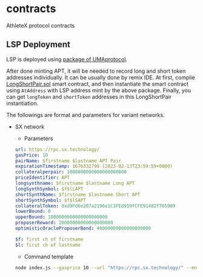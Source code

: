 # contracts
AthleteX protocol contracts

## LSP Deployment

LSP is deployed using [package of UMAprotocol](https://github.com/UMAprotocol/launch-lsp).

After done minting APT, it will be needed to record long and short token addresses individually. It can be usually done by remix IDE. At first, complie [LongShortPair.sol](https://github.com/UMAprotocol/protocol/blob/master/packages/core/contracts/financial-templates/long-short-pair/LongShortPair.sol) smart contract, and then instantiate the smart contract using `AtAddress` with LSP address mint by the above package. Finally, you can get `longToken` and `shortToken` addresses in this LongShortPair instantiation.

The followings are format and parameters for variant networks.

- SX network

    - Parameters

    ```yaml
    url: https://rpc.sx.technology/
    gasPrice: 10
    pairName: $firstname $lastname APT Pair
    expirationTimestamp: 1676332799 (2023-02-13T23:59:59+0000)
    collateralperpair: 1000000000000000000000
    priceIdentifier: APT
    longsynthname: $firstname $lastname Long APT
    longSynthSymbol: $f$lLAPT
    shortSynthName: $firstname $lastname Short APT
    shortSynthSymbol: $f$lSAPT
    collateralToken: 0xd9Fd6e207a2196e1C3FEd919fCFE91482f705909
    lowerBound: 0
    upperBound: 1000000000000000000000
    proposerReward: 20000000000000000000
    optimisticOracleProposerBond: 40000000000000000000

    $f: first ch of firstname
    $l: first ch of lastname
    ```

    - Command template

    ```bash
    node index.js --gasprice 10 --url "https://rpc.sx.technology/" --mnemonic "12 phrase words here" --pairName "$firstname $lastname APT Pair" --expirationTimestamp 1676332799 --collateralPerPair 1000000000000000000000 --priceIdentifier APT --longSynthName "$firstname $lastname Long APT" --longSynthSymbol "$f$lLAPT" --shortSynthName "$firstname $lastname Short APT" --shortSynthSymbol "$f$lSAPT" --collateralToken 0xd9Fd6e207a2196e1C3FEd919fCFE91482f705909 --fpl Linear --lowerBound 0 --upperBound 1000000000000000000000 --proposerReward 20000000000000000000 --optimisticOracleProposerBond 40000000000000000000
    ```
